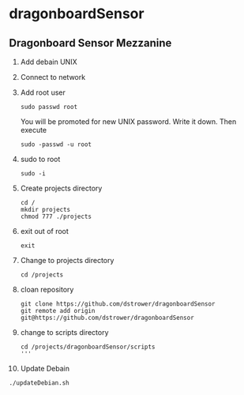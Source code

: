 # dragonboardSensor
## Dragonboard Sensor Mezzanine
1. Add debain UNIX
2. Connect to network
3. Add root user

   ```
   sudo passwd root
   ```
   You will be promoted for new UNIX password. Write it down.
   Then execute
   ```
   sudo -passwd -u root
   ```
4. sudo to root

   ```
   sudo -i
   ```
5. Create projects directory

   ```
   cd /
   mkdir projects
   chmod 777 ./projects
   ```
6. exit out of root

   ```
   exit
   ```
7. Change to projects directory

   ```
   cd /projects
   ```
8. cloan repository

   ```
   git clone https://github.com/dstrower/dragonboardSensor
   git remote add origin git@https://github.com/dstrower/dragonboardSensor
   ```
9. change to scripts directory

   ```
   cd /projects/dragonboardSensor/scripts
   '''
10. Update Debain

   ```
   ./updateDebian.sh
   ```
